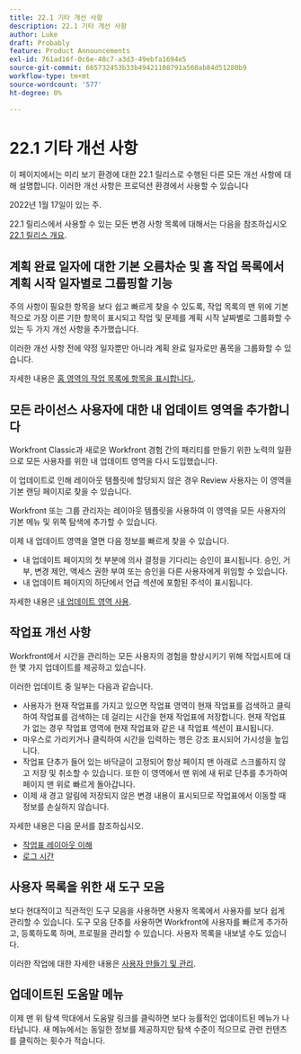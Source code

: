 ```yaml
---
title: 22.1 기타 개선 사항
description: 22.1 기타 개선 사항
author: Luke
draft: Probably
feature: Product Announcements
exl-id: 761ad16f-0c6e-48c7-a3d3-49ebfa1694e5
source-git-commit: 665732453b33b49421108791a560ab84d51280b9
workflow-type: tm+mt
source-wordcount: '577'
ht-degree: 0%

---
```


# 22.1 기타 개선 사항

이 페이지에서는 미리 보기 환경에 대한 22.1 릴리스로 수행된 다른 모든 개선 사항에 대해 설명합니다. 이러한 개선 사항은 프로덕션 환경에서 사용할 수 있습니다

<!--
<MadCap:conditionalText data-mc-conditions="QuicksilverOrClassic.Draft mode">
in January 2022
</MadCap:conditionalText>
-->

2022년 1월 17일이 있는 주.

22.1 릴리스에서 사용할 수 있는 모든 변경 사항 목록에 대해서는 다음을 참조하십시오 [22.1 릴리스 개요](../../../product-announcements/product-releases/22.1-release-activity/22-1-release-overview.md).

## 계획 완료 일자에 대한 기본 오름차순 및 홈 작업 목록에서 계획 시작 일자별로 그룹핑할 기능

주의 사항이 필요한 항목을 보다 쉽고 빠르게 찾을 수 있도록, 작업 목록의 맨 위에 기본적으로 가장 이른 기한 항목이 표시되고 작업 및 문제를 계획 시작 날짜별로 그룹화할 수 있는 두 가지 개선 사항을 추가했습니다.

이러한 개선 사항 전에 약정 일자뿐만 아니라 계획 완료 일자로만 품목을 그룹화할 수 있습니다.

자세한 내용은 [홈 영역의 작업 목록에 항목을 표시합니다.](../../../workfront-basics/using-home/using-the-home-area/display-items-in-home-work-list.md).

## 모든 라이선스 사용자에 대한 내 업데이트 영역을 추가합니다

Workfront Classic과 새로운 Workfront 경험 간의 패리티를 만들기 위한 노력의 일환으로 모든 사용자를 위한 내 업데이트 영역을 다시 도입했습니다.

이 업데이트로 인해 레이아웃 템플릿에 할당되지 않은 경우 Review 사용자는 이 영역을 기본 랜딩 페이지로 찾을 수 있습니다.

Workfront 또는 그룹 관리자는 레이아웃 템플릿을 사용하여 이 영역을 모든 사용자의 기본 메뉴 및 위쪽 탐색에 추가할 수 있습니다.

이제 내 업데이트 영역을 열면 다음 정보를 빠르게 찾을 수 있습니다.

* 내 업데이트 페이지의 첫 부분에 의사 결정을 기다리는 승인이 표시됩니다. 승인, 거부, 변경 제안, 액세스 권한 부여 또는 승인을 다른 사용자에게 위임할 수 있습니다.
* 내 업데이트 페이지의 하단에서 언급 섹션에 포함된 주석이 표시됩니다.

자세한 내용은 [내 업데이트 영역 사용](../../../workfront-basics/using-home/using-the-home-area/my-updates-area.md).

## 작업표 개선 사항

Workfront에서 시간을 관리하는 모든 사용자의 경험을 향상시키기 위해 작업시트에 대한 몇 가지 업데이트를 제공하고 있습니다.

이러한 업데이트 중 일부는 다음과 같습니다.

* 사용자가 현재 작업표를 가지고 있으면 작업표 영역이 현재 작업표를 검색하고 클릭하여 작업표를 검색하는 데 걸리는 시간을 현재 작업표에 저장합니다. 현재 작업표가 없는 경우 작업표 영역에 현재 작업표와 같은 내 작업표 섹션이 표시됩니다.
* 마우스로 가리키거나 클릭하여 시간을 입력하는 행은 강조 표시되어 가시성을 높입니다.
* 작업표 단추가 들어 있는 바닥글이 고정되어 항상 페이지 맨 아래로 스크롤하지 않고 저장 및 취소할 수 있습니다. 또한 이 영역에서 맨 위에 새 뒤로 단추를 추가하여 페이지 맨 위로 빠르게 돌아갑니다.
* 이제 새 경고 알림에 저장되지 않은 변경 내용이 표시되므로 작업표에서 이동할 때 정보를 손실하지 않습니다.

자세한 내용은 다음 문서를 참조하십시오.

* [작업표 레이아웃 이해](../../../timesheets/timesheets/timesheet-layout.md)
* [로그 시간](../../../timesheets/create-and-manage-timesheets/log-time.md)

## 사용자 목록을 위한 새 도구 모음

보다 현대적이고 직관적인 도구 모음을 사용하면 사용자 목록에서 사용자를 보다 쉽게 관리할 수 있습니다. 도구 모음 단추를 사용하면 Workfront에 사용자를 빠르게 추가하고, 등록하도록 하며, 프로필을 관리할 수 있습니다. 사용자 목록을 내보낼 수도 있습니다.

이러한 작업에 대한 자세한 내용은 [사용자 만들기 및 관리](../../../administration-and-setup/add-users/create-and-manage-users/create-and-manage-users.md).

## 업데이트된 도움말 메뉴

이제 맨 위 탐색 막대에서 도움말 링크를 클릭하면 보다 능률적인 업데이트된 메뉴가 나타납니다. 새 메뉴에서는 동일한 정보를 제공하지만 탐색 수준이 적으므로 관련 컨텐츠를 클릭하는 횟수가 적습니다.
